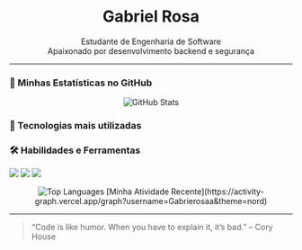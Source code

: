 <h1 align="center">Gabriel Rosa</h1>

<p align="center">
  Estudante de Engenharia de Software <br>
  Apaixonado por desenvolvimento backend e segurança <br>
</p>

---

### 🔧 Minhas Estatísticas no GitHub
<p align="center">
  <img src="https://github-readme-stats.vercel.app/api?username=Gabrierosaa&show_icons=true&theme=dark&hide_title=true" alt="GitHub Stats" />
</p>

### 🧠 Tecnologias mais utilizadas
### 🛠️ Habilidades e Ferramentas

<p align="left">
  <img src="https://img.shields.io/badge/C%23-239120?style=for-the-badge&logo=c-sharp&logoColor=white" />
  <img src="https://img.shields.io/badge/ASP.NET-5C2D91?style=for-the-badge&logo=dot-net&logoColor=white" />
  <img src="https://img.shields.io/badge/C-A8B9CC?style=for-the-badge&logo=c&logoColor=black" />
</p>
<p align="center">
  <img src="https://github-readme-stats.vercel.app/api/top-langs/?username=Gabrierosaa&layout=compact&theme=dark" alt="Top Languages" />
  [Minha Atividade Recente](https://activity-graph.vercel.app/graph?username=Gabrierosaa&theme=nord)
</p>


---

> “Code is like humor. When you have to explain it, it’s bad.” – Cory House
